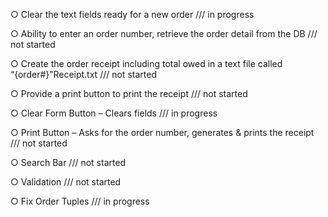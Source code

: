 ○ Clear the text fields ready for a new order /// in progress

○ Ability to enter an order number, retrieve the order detail from the DB /// not started

○ Create the order receipt including total owed in a text file called “{order#}”Receipt.txt /// not started

○ Provide a print button to print the receipt /// not started

○ Clear Form Button – Clears fields /// in progress

○ Print Button – Asks for the order number, generates & prints the receipt /// not started

○ Search Bar  /// not started

○ Validation /// not started

○ Fix Order Tuples /// in progress
